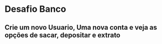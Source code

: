 # Desafio Banco

## Crie um novo Usuario, Uma nova conta e veja as opções de sacar, depositar e extrato
